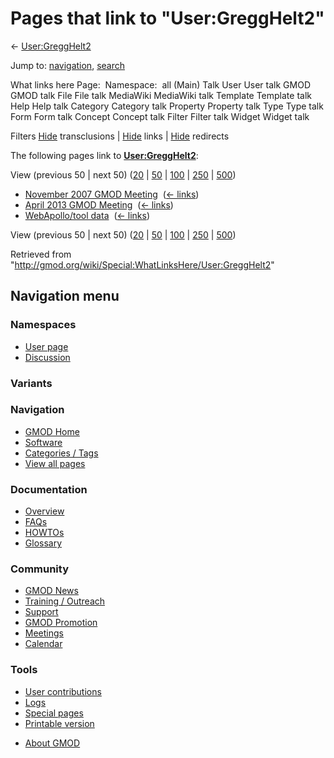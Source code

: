 <div id="mw-page-base" class="noprint">

</div>

<div id="mw-head-base" class="noprint">

</div>

<div id="content" class="mw-body" role="main">

<span id="top"></span>

<div id="mw-js-message" style="display:none;">

</div>



# <span dir="auto">Pages that link to "User:GreggHelt2"</span>

<div id="bodyContent">

<div id="contentSub">

← [User:GreggHelt2](/wiki/User:GreggHelt2 "User:GreggHelt2")

</div>

<div id="jump-to-nav" class="mw-jump">

Jump to: [navigation](#mw-navigation), [search](#p-search)

</div>

<div id="mw-content-text">

What links here Page:  Namespace:  all (Main) Talk User User talk GMOD
GMOD talk File File talk MediaWiki MediaWiki talk Template Template talk
Help Help talk Category Category talk Property Property talk Type Type
talk Form Form talk Concept Concept talk Filter Filter talk Widget
Widget talk

Filters
[Hide](/mediawiki/index.php?title=Special:WhatLinksHere/User:GreggHelt2&hidetrans=1 "Special:WhatLinksHere/User:GreggHelt2")
transclusions \|
[Hide](/mediawiki/index.php?title=Special:WhatLinksHere/User:GreggHelt2&hidelinks=1 "Special:WhatLinksHere/User:GreggHelt2")
links \|
[Hide](/mediawiki/index.php?title=Special:WhatLinksHere/User:GreggHelt2&hideredirs=1 "Special:WhatLinksHere/User:GreggHelt2")
redirects

The following pages link to
**[User:GreggHelt2](/wiki/User:GreggHelt2 "User:GreggHelt2")**:

View (previous 50 \| next 50)
([20](/mediawiki/index.php?title=Special:WhatLinksHere/User:GreggHelt2&limit=20 "Special:WhatLinksHere/User:GreggHelt2")
\|
[50](/mediawiki/index.php?title=Special:WhatLinksHere/User:GreggHelt2&limit=50 "Special:WhatLinksHere/User:GreggHelt2")
\|
[100](/mediawiki/index.php?title=Special:WhatLinksHere/User:GreggHelt2&limit=100 "Special:WhatLinksHere/User:GreggHelt2")
\|
[250](/mediawiki/index.php?title=Special:WhatLinksHere/User:GreggHelt2&limit=250 "Special:WhatLinksHere/User:GreggHelt2")
\|
[500](/mediawiki/index.php?title=Special:WhatLinksHere/User:GreggHelt2&limit=500 "Special:WhatLinksHere/User:GreggHelt2"))

- [November 2007 GMOD
  Meeting](/wiki/November_2007_GMOD_Meeting "November 2007 GMOD Meeting")
  ‎ <span class="mw-whatlinkshere-tools">([←
  links](/mediawiki/index.php?title=Special:WhatLinksHere&target=November+2007+GMOD+Meeting "Special:WhatLinksHere"))</span>
- [April 2013 GMOD
  Meeting](/wiki/April_2013_GMOD_Meeting "April 2013 GMOD Meeting") ‎
  <span class="mw-whatlinkshere-tools">([←
  links](/mediawiki/index.php?title=Special:WhatLinksHere&target=April+2013+GMOD+Meeting "Special:WhatLinksHere"))</span>
- [WebApollo/tool data](/wiki/WebApollo/tool_data "WebApollo/tool data")
  ‎ <span class="mw-whatlinkshere-tools">([←
  links](/mediawiki/index.php?title=Special:WhatLinksHere&target=WebApollo%2Ftool+data "Special:WhatLinksHere"))</span>

View (previous 50 \| next 50)
([20](/mediawiki/index.php?title=Special:WhatLinksHere/User:GreggHelt2&limit=20 "Special:WhatLinksHere/User:GreggHelt2")
\|
[50](/mediawiki/index.php?title=Special:WhatLinksHere/User:GreggHelt2&limit=50 "Special:WhatLinksHere/User:GreggHelt2")
\|
[100](/mediawiki/index.php?title=Special:WhatLinksHere/User:GreggHelt2&limit=100 "Special:WhatLinksHere/User:GreggHelt2")
\|
[250](/mediawiki/index.php?title=Special:WhatLinksHere/User:GreggHelt2&limit=250 "Special:WhatLinksHere/User:GreggHelt2")
\|
[500](/mediawiki/index.php?title=Special:WhatLinksHere/User:GreggHelt2&limit=500 "Special:WhatLinksHere/User:GreggHelt2"))

</div>

<div class="printfooter">

Retrieved from
"<http://gmod.org/wiki/Special:WhatLinksHere/User:GreggHelt2>"

</div>

<div id="catlinks" class="catlinks catlinks-allhidden">

</div>

<div class="visualClear">

</div>

</div>

</div>

<div id="mw-navigation">

## Navigation menu

<div id="mw-head">



<div id="left-navigation">

<div id="p-namespaces" class="vectorTabs" role="navigation"
aria-labelledby="p-namespaces-label">

### Namespaces

- <span id="ca-nstab-user"><a href="/wiki/User:GreggHelt2" accesskey="c"
  title="View the user page [c]">User page</a></span>
- <span id="ca-talk"><a
  href="/mediawiki/index.php?title=User_talk:GreggHelt2&amp;action=edit&amp;redlink=1"
  accesskey="t"
  title="Discussion about the content page [t]">Discussion</a></span>

</div>

<div id="p-variants" class="vectorMenu emptyPortlet" role="navigation"
aria-labelledby="p-variants-label">

### 

### Variants[](#)

<div class="menu">

</div>

</div>

</div>





</div>

</div>

</div>

<div id="mw-panel">

<div id="p-logo" role="banner">

<a href="/wiki/Main_Page"
style="background-image: url(http://gmod.org/images/GMOD-cogs.png);"
title="Visit the main page"></a>

</div>

<div id="p-Navigation" class="portal" role="navigation"
aria-labelledby="p-Navigation-label">

### Navigation

<div class="body">

- <span id="n-GMOD-Home">[GMOD Home](/wiki/Main_Page)</span>
- <span id="n-Software">[Software](/wiki/GMOD_Components)</span>
- <span id="n-Categories-.2F-Tags">[Categories /
  Tags](/wiki/Categories)</span>
- <span id="n-View-all-pages">[View all
  pages](/wiki/Special:AllPages)</span>

</div>

</div>

<div id="p-Documentation" class="portal" role="navigation"
aria-labelledby="p-Documentation-label">

### Documentation

<div class="body">

- <span id="n-Overview">[Overview](/wiki/Overview)</span>
- <span id="n-FAQs">[FAQs](/wiki/Category:FAQ)</span>
- <span id="n-HOWTOs">[HOWTOs](/wiki/Category:HOWTO)</span>
- <span id="n-Glossary">[Glossary](/wiki/Glossary)</span>

</div>

</div>

<div id="p-Community" class="portal" role="navigation"
aria-labelledby="p-Community-label">

### Community

<div class="body">

- <span id="n-GMOD-News">[GMOD News](/wiki/GMOD_News)</span>
- <span id="n-Training-.2F-Outreach">[Training /
  Outreach](/wiki/Training_and_Outreach)</span>
- <span id="n-Support">[Support](/wiki/Support)</span>
- <span id="n-GMOD-Promotion">[GMOD
  Promotion](/wiki/GMOD_Promotion)</span>
- <span id="n-Meetings">[Meetings](/wiki/Meetings)</span>
- <span id="n-Calendar">[Calendar](/wiki/Calendar)</span>

</div>

</div>

<div id="p-tb" class="portal" role="navigation"
aria-labelledby="p-tb-label">

### Tools

<div class="body">

- <span id="t-contributions">[User
  contributions](/wiki/Special:Contributions/GreggHelt2 "A list of contributions of this user")</span>
- <span id="t-log">[Logs](/wiki/Special:Log/GreggHelt2)</span>
- <span id="t-specialpages"><a href="/wiki/Special:SpecialPages" accesskey="q"
  title="A list of all special pages [q]">Special pages</a></span>
- <span id="t-print"><a
  href="/mediawiki/index.php?title=Special:WhatLinksHere/User:GreggHelt2&amp;printable=yes"
  rel="alternate" accesskey="p"
  title="Printable version of this page [p]">Printable version</a></span>

</div>

</div>

</div>

</div>

<div id="footer" role="contentinfo">

- <span id="footer-places-about">[About
  GMOD](/wiki/GMOD:About "GMOD:About")</span>

<!-- -->






</div>
